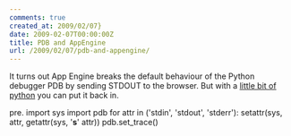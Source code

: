 ```yaml
---
comments: true
created_at: 2009/02/07}
date: 2009-02-07T00:00:00Z
title: PDB and AppEngine
url: /2009/02/07/pdb-and-appengine/
---
```


It turns out App Engine breaks the default behaviour of the Python debugger PDB by sending STDOUT to the browser. But with a [little bit of python](http://jjinux.blogspot.com/2008/05/python-debugging-google-app-engine-apps.html) you can put it back in.

pre. import sys
import pdb
for attr in ('stdin', 'stdout', 'stderr'):
setattr(sys, attr, getattr(sys, '**s**' attr))
pdb.set\_trace()
